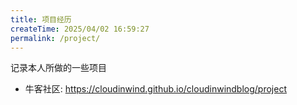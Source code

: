 ```yaml
---
title: 项目经历
createTime: 2025/04/02 16:59:27
permalink: /project/
---
```


记录本人所做的一些项目

- 牛客社区: https://cloudinwind.github.io/cloudinwindblog/project
